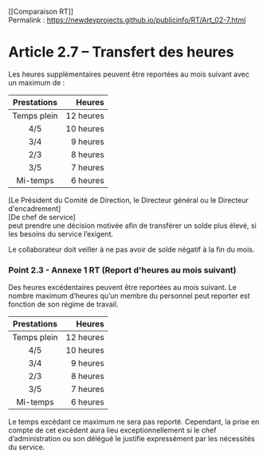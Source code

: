 [[Comparaison RT]]  
Permalink : https://newdevprojects.github.io/publicinfo/RT/Art_02-7.html

# Article 2.7 – Transfert des heures

Les heures supplémentaires peuvent être reportées au mois suivant avec un maximum de :

| Prestations |    Heures |
|:-----------:| ---------:|
| Temps plein | 12 heures |
|     4/5     | 10 heures |
|     3/4     |  9 heures |
|     2/3     |  8 heures |
|     3/5     |  7 heures |
|  Mi-temps   |  6 heures |

[Le Président du Comité de Direction, le Directeur général ou le Directeur d'encadrement]  
[De chef de service]   
peut prendre une décision motivée afin de transférer un solde plus élevé, si les besoins du service l’exigent.

Le collaborateur doit veiller à ne pas avoir de solde négatif à la fin du mois.

### Point 2.3 - Annexe 1 RT (Report d'heures au mois suivant)

Des heures excédentaires peuvent être reportées au mois suivant. Le nombre maximum d’heures qu’un membre du personnel peut reporter est fonction de son régime de travail. 

| Prestations |    Heures |
|:-----------:| ---------:|
| Temps plein | 12 heures |
|     4/5     | 10 heures |
|     3/4     |  9 heures |
|     2/3     |  8 heures |
|     3/5     |  7 heures |
|  Mi-temps   |  6 heures |

Le temps excédant ce maximum ne sera pas reporté. Cependant, la prise en compte de cet excédent aura lieu exceptionnellement si le chef d’administration ou son délégué le justifie expressément par les nécessités du service. 


